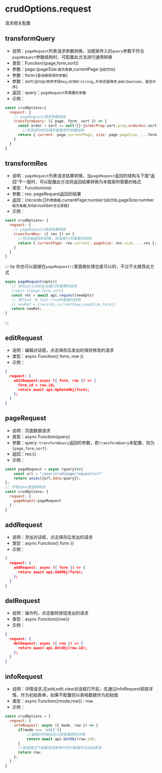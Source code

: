 
# crudOptions.request
请求相关配置


## transformQuery
* 说明：`pageRequest`列表请求参数转换，当框架传入的`query`参数不符合`pageRequest`参数结构时，可配置此方法进行通用转换
* 类型：Function({page,form,sort})
* 参数：page:{pageSize:`每页条数`,currentPage:`当前页码`}
* 参数：form:{`查询框获得的参数`}
* 参数：sort:{prop:`排序字段key`,order:`string,升序还是降序`,asc:`boolean，是否升序`}
* 返回：query：`pageRequest所需要的参数`
* 示例：
```js
const crudOptions={ 
  request: {
    // pageRequest请求参数转换
    transformQuery: ({ page, form, sort }) => {
      const order = sort == null?{}:{orderProp:sort.prop,orderAsc:sort.asc}
        //改造成你的后端所能接受的参数结构
      return { current: page.currentPage, size: page.pageSize, ...form,...order };
    }
  }
}
```

## transformRes 
* 说明：`pageRequest`列表请求结果转换，当`pageRequest`返回的结构与下面“返回”不一致时，可以配置此方法将返回结果转换为本框架所需要的格式
* 类型：Function(res)
* 参数：res: pageRequest返回的结果
* 返回：{records:[]`列表数据`,currentPage:number`当前页码`,pageSize:number`每页条数`,total:number`总记录数`}
* 示例：
```js
const crudOptions= {
  request: {
    // pageRequest请求结果转换
    transformRes: ({ res }) => {
      //将后端返回的结果，改造成fs所需要的结构
      return { currentPage: res.current, pageSize: res.size, ...res };
    }
  }
}
```

::: tip
你也可以直接在`pageRequest()`里面做处理也是可以的，不过不太推荐此方式
```js
async pageRequest(opts){
   // 转化opts为你后台接口所需要的结构
   //opts ={page,form,sort}
   const ret = await api.request(newOpts)
   // 转化ret 为 fast-crud所需要的结构
   // newRet = {records,currentPage,pageSize,total}
   return newRet;
}
```
:::

## editRequest
* 说明：编辑对话框，点击保存后发出的保存修改的请求
* 类型：async Function({ form, row })
* 示例：
```json
{
  request: {
    editRequest:async ({ form, row }) => {
      form.id = row.id;
      return await api.UpdateObj(form);
    };
  }
}
```



## pageRequest
* 说明：页面数据请求
* 类型：async Function(query)
* 参数：query: `transformQuery`返回的参数，若`transformQuery`未配置，则为`{page,form,sort}`
* 返回：res:{}
* 示例：
```js
const pageRequest = async (query)=>{
    const url = "/your/crud/page/request/url"
    return axios({url,data:query});
};
// 所有demo里面都有的
const crudOptions= {
  request: {
    pageReqest:pageRequest
  }
}

```


## addRequest

* 说明：添加对话框，点击保存后发出的请求
* 类型：async Function({ form })
* 示例：
```json
{
  request: {
    addRequest: async ({ form }) => {
      return await api.AddObj(form);
    };
  }
}
```

## delRequest

* 说明：操作列，点击删除按钮发出的请求
* 类型：async Function({row})
* 示例：
```json
{
  request: {
    delRequest: async ({ row }) => {
      return await api.DelObj(row.id);
    };
  }
}
```

## infoRequest

* 说明：详情请求,在add,edit,view对话框打开前，先通过infoRequest获取详情，作为初始表单，如果不配置则以表格数据作为初始值
* 类型：async Function({mode,row}) : row
* 示例：
```js
const crudOptions = {
  request: {
    infoRequest: async ({ mode, row }) => {
      if(mode === 'edit'){
          //编辑的时候去后台获取最新的详情
          return await api.GetObj(row.id);
      }   
      //其他情况下直接使用表格中的行数据作为初始表单
      return row;
    };
  }
}
```
